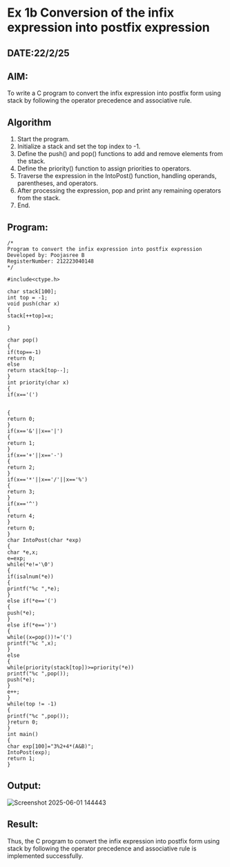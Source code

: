 # Ex 1b Conversion of the infix expression into postfix expression
## DATE:22/2/25
## AIM:
To write a C program to convert the infix expression into postfix form using stack by following the operator precedence and associative rule.

## Algorithm
1. Start the program. 
2. Initialize a stack and set the top index to -1. 
3. Define the push() and pop() functions to add and remove elements from the stack. 
4. Define the priority() function to assign priorities to operators. 
5. Traverse the expression in the IntoPost() function, handling operands, parentheses, and 
operators. 
6. After processing the expression, pop and print any remaining operators from the stack. 
7. End. 

## Program:
```
/*
Program to convert the infix expression into postfix expression
Developed by: Poojasree B
RegisterNumber: 212223040148
*/

#include<ctype.h> 
 
char stack[100]; 
int top = -1; 
void push(char x) 
{ 
stack[++top]=x; 
 
} 
 
char pop() 
{ 
if(top==-1) 
return 0; 
else 
return stack[top--]; 
} 
int priority(char x) 
{ 
if(x=='(') 
  
  
{ 
return 0; 
} 
if(x=='&'||x=='|') 
{ 
return 1; 
} 
if(x=='+'||x=='-') 
{ 
return 2; 
} 
if(x=='*'||x=='/'||x=='%') 
{ 
return 3; 
} 
if(x=='^') 
{ 
return 4; 
} 
return 0; 
} 
char IntoPost(char *exp) 
{ 
char *e,x; 
e=exp; 
while(*e!='\0') 
{ 
if(isalnum(*e)) 
{ 
printf("%c ",*e); 
} 
else if(*e=='(') 
{ 
push(*e); 
} 
else if(*e==')') 
{ 
while((x=pop())!='(') 
printf("%c ",x); 
} 
else 
{ 
while(priority(stack[top])>=priority(*e)) 
printf("%c ",pop()); 
push(*e); 
} 
e++; 
} 
while(top != -1) 
{ 
printf("%c ",pop()); 
}return 0; 
} 
int main() 
{ 
char exp[100]="3%2+4*(A&B)"; 
IntoPost(exp); 
return 1; 
}
```

## Output:

![Screenshot 2025-06-01 144443](https://github.com/user-attachments/assets/0254becd-1f11-4b2a-ae07-be9e84756bc8)



## Result:
Thus, the C program to convert the infix expression into postfix form using stack by following the operator precedence and associative rule is implemented successfully.
